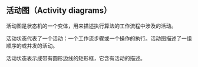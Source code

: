 ## 活动图（Activity diagrams）                                                         

活动图是状态机的一个变体，用来描述执行算法的工作流程中涉及的活动。

活动状态代表了一个活动：一个工作流步骤或一个操作的执行。活动图描述了一组顺序的或并发的活动。

活动状态表示成带有圆形边线的矩形框，它含有活动的描述。